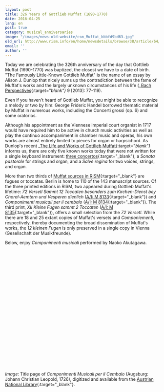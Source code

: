 ```yaml
---
layout: post
title: 326 Years of Gottlieb Muffat (1690-1770)
date: 2016-04-25
lang: en
post: true
category: musical_anniversaries
image: "/images/news-old-website/csm_Muffat_bbbfd9bd63.jpg"
old_url: http://www.rism.info/en/home/newsdetails/browse/38/article/64/326-years-of-gottlieb-muffat-1690-1770.html
email: ''
author: ''
---
```


Today we are celebrating the 326th anniversary of the day that Gottlieb Muffat (1690-1770) was baptized, the closest we have to a date of birth. "The Famously Little-Known Gottlieb Muffat" is the name of an essay by Alison J. Dunlop that nicely sums up the contradiction between the fame of Muffat's works and the largely unknown circumstances of his life (_[Bach Perspectives](http://www.jstor.org/stable/10.5406/j.ctt3fh4gn){:target="_blank"}_ 9 [2013]: 77-119).

Even if you haven't heard of Gottlieb Muffat, you might be able to recognize a melody or two by him: George Frideric Handel borrowed thematic material by Muffat in numerous works, including the Concerti grossi (op. 6) and some oratorios.

Although his appointment as the Viennese imperial court organist in 1717 would have required him to be active in church music activities as well as play the continuo accompaniment in chamber music and operas, his own works are almost entirely limited to pieces for organ or harpsichord. As Dunlop's recent _[The Life and Works of Gottlieb Muffat](http://www.hollitzer.at/de/programm/produktdetail/produkt/the-life-and-works-of-gottlieb-muffat-1690-1770/backPID/uebersicht.html){:target="_blank"}_ informs us, there are only five known works today that were not written for a single keyboard instrument: [three concertos](https://opac.rism.info/search?View=rism&author=muffat&q=concertos){:target="_blank"}, a _Sonata pastorale_ for strings and organ, and a _Salve regina_ for two voices, strings, and organ.

More than two thirds of [Muffat sources in RISM](https://opac.rism.info/search?View=rism&author=gottlieb+muffat){:target="_blank"} are fugues or toccatas. Berlin is home to 110 of the 143 manuscript sources. Of the three printed editions in RISM, two appeared during Gottlieb Muffat's lifetime: _72 Versetl Sammt 12 Toccaten besonders zum Kirchen-Dienst bey Choral-Aemtern und Vesperen dienlich_ ([A/I: M 8133](https://opac.rism.info/search?id=00000990046456){:target="_blank"}) and _Componimenti musicali per il cembalo_ ([A/I: M 8134](https://opac.rism.info/search?id=00000990046457){:target="_blank"}). The third print, _XII Kleine Fugen sammt 2 Toccaten_ ([A/I: M 8135](https://opac.rism.info/search?id=00000990046458){:target="_blank"}), offers a small selection from the _72 Versetl_. While there are 18 and 25 extant copies of Muffat's versets and _Componiementi_, respectively, thereby documenting the broad dissemination of Muffat's works, the _12 kleinen Fugen_ is only preserved in a single copy in Vienna (Gesellschaft der Musikfreunde).

Below, enjoy _Componimenti musicali_ performed by Naoko Akutagawa.
<object width="640" height="385"><param name="movie" value="http://www.youtube.com/v/EtAChAEIXDk&amp;start=874&amp;start=1868">
<param name="allowscriptaccess" value="always">
<embed src="http://www.youtube.com/v/EtAChAEIXDk&amp;start=874" type="application/x-shockwave-flash" allowscriptaccess="always" width="640" height="385"></embed></object>


_Image_: Title page of _Componimenti Musicali per il Cembalo_ (Augsburg: Johann Christian Leopold, 1726), digitized and available from the [Austrian National Library](http://data.onb.ac.at/rec/AC09199618){:target="_blank"}.
